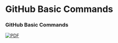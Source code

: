 # GitHub Basic Commands



### GitHub Basic Commands

[![PDF][PDF-shield]][PDF-url]

[PDF-shield]: https://img.shields.io/badge/-PDF%20File-black.svg?style=for-the-badge&logo=adobe&colorB=555
[PDF-url]: https://github.com/SRK70900/GitHub-Basic-Comands/blob/master/GitHubBasicCommands.pdf
